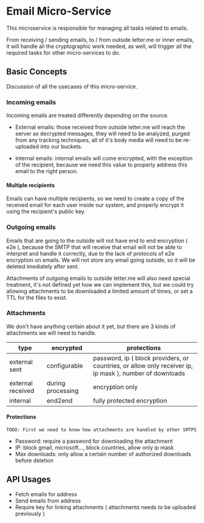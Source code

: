 # Email Micro-Service
This microservice is responsible for managing all tasks related to emails.

From receiving / sending emails, to / from outside letter.me or inner emails, it will handle all the cryptographic
work needed, as well, will trigger all the required tasks for other micro-services to do.

## Basic Concepts
Discussion of all the usecases of this micro-service.

### Incoming emails
Incoming emails are treated differently depending on the source.

- External emails: those received from outside letter.me will reach the server as decrypted messages, they will need to be analyzed, purged from any tracking techniques, all of it's body media will need to be re-uploaded into our buckets.

- Internal emails: internal emails will come encrypted, with the exception of the recipient, because we need this value to properly address this email to the right person.

#### Multiple recipients
Emails can have multiple recipients, so we need to create a copy of the received email for each user inside our system, and properly encrypt it using the recipient's public key.

### Outgoing emails
Emails that are going to the outside will not have end to end encryption ( e2e ), because the SMTP that will receive that email will not be able to interpret and handle it correctly, due to the lack of protocols of e2e encryption on emails.
We will not store any email going outside, so it will be deleted imediately after sent.

Attachments of outgoing emails to outside letter.me will also need special treatment, it's not defined yet how we can implement this, but we could try allowing attachments to be downloaded a limited amount of times, or set a TTL for the files to exist.


### Attachments
We don't have anything certain about it yet, but there are 3 kinds of attachments we will need to handle.

|type|encrypted|protections|
|-|-|-|
|external sent|configurable|password, ip ( block providers, or countries, or allow only receiver ip, ip mask ), number of downloads|
|external received|during processing|encryption only|
|internal|end2end|fully protected encryption|

#### Protections
`TODO: First we need to know how attachments are handled by other SMTPS`

* Password: require a password for downloading the attachment
* IP: block gmail, microsoft..., block countries, allow only ip mask
* Max downloads: only allow a certain number of authorized downloads before deletion

## API Usages
- Fetch emails for address
- Send emails from address
- Require key for linking attachments ( attachments needs to be uploaded previously )